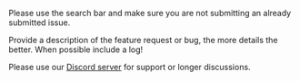 


Please use the search bar and make sure you are not submitting an already submitted issue.

Provide a description of the feature request or bug, the more details the better.
When possible include a log!

Please use our [Discord server](https://discord.gg/NWYch8M) for support or longer discussions.
